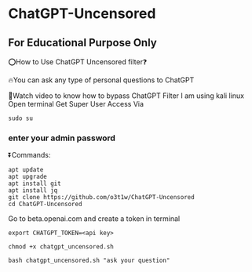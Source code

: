 # ChatGPT-Uncensored
## For Educational Purpose Only

⭕️How to Use ChatGPT Uncensored filter❓

🔥You can ask any type of personal questions to ChatGPT

🎥Watch video to know how to bypass ChatGPT Filter
I am using kali linux
Open terminal 
Get Super User Access Via

    sudo su

### enter your admin password
⏬Commands:

    apt update
    apt upgrade
    apt install git
    apt install jq
    git clone https://github.com/o3t1w/ChatGPT-Uncensored
    cd ChatGPT-Uncensored

Go to beta.openai.com and create a token
in terminal 

    export CHATGPT_TOKEN=<api key>

    chmod +x chatgpt_uncensored.sh

    bash chatgpt_uncensored.sh "ask your question"

